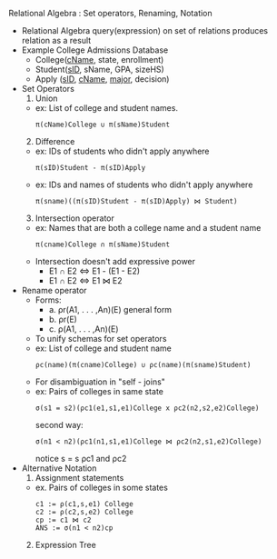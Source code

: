 Relational Algebra : Set operators, Renaming, Notation
  - Relational Algebra query(expression) on set of relations produces relation as a result
  - Example College Admissions Database
    - College(<u>cName</u>, state, enrollment)
    - Student(<u>sID</u>, sName, GPA, sizeHS)
    - Apply (<u>sID</u>, <u>cName</u>, <u>major</u>, decision)
  - Set Operators
    1. Union
      - ex: List of college and student names.
        ```
        π(cName)College ∪ π(sName)Student
        ```
    2. Difference
      - ex: IDs of students who didn't apply anywhere
        ```
        π(sID)Student - π(sID)Apply
        ```
      - ex: IDs and names of students who didn't apply anywhere
        ```
        π(sname)((π(sID)Student - π(sID)Apply) ⋈ Student)
        ```
    3. Intersection operator
      - ex: Names that are both a college name and a student name
        ```
        π(cname)College ∩ π(sName)Student
        ```
      - Intersection doesn't add expressive power
        - E1 ∩ E2 ⇔ E1 - (E1 - E2)
        - E1 ∩ E2 ⇔ E1 ⋈ E2
  - Rename operator
    - Forms:
      - a. ρr(A1, . . . ,An)(E) general form
      - b. ρr(E)
      - c. ρ(A1, . . . ,An)(E)
    - To unify schemas for set operators
    - ex: List of college and student name
      ```
      ρc(name)(π(cname)College) ∪ ρc(name)(π(sname)Student)
      ```
    - For disambiguation in "self - joins"
    - ex: Pairs of colleges in same state
      ```
      σ(s1 = s2)(ρc1(e1,s1,e1)College x ρc2(n2,s2,e2)College)
      ```
      second way:
      ```
      σ(n1 < n2)(ρc1(n1,s1,e1)College ⋈ ρc2(n2,s1,e2)College)
      ```
      notice s = s ρc1 and ρc2
  - Alternative Notation
    1. Assignment statements
      - ex. Pairs of colleges in some states
        ```
        c1 := ρ(c1,s,e1) College
        c2 := ρ(c2,s,e2) College
        cp := c1 ⋈ c2
        ANS := σ(n1 < n2)cp
        ```
    2. Expression Tree
